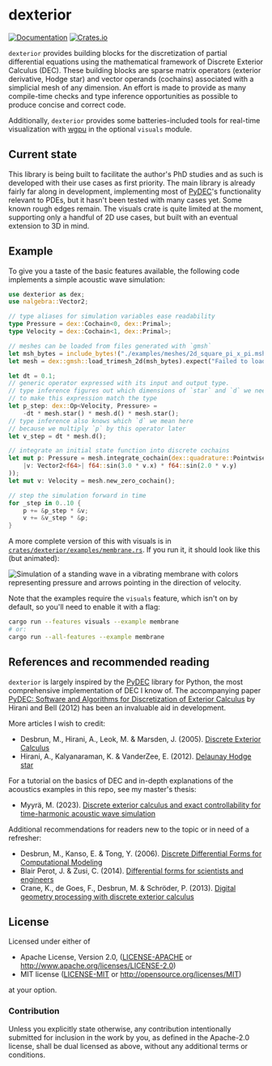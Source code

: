 # dexterior

[![Documentation](https://docs.rs/dexterior/badge.svg)](https://docs.rs/dexterior/)
[![Crates.io](https://img.shields.io/crates/v/dexterior.svg)](https://crates.io/crates/dexterior)

`dexterior` provides building blocks
for the discretization of partial differential equations
using the mathematical framework of Discrete Exterior Calculus (DEC).
These building blocks are sparse matrix operators
(exterior derivative, Hodge star) and vector operands (cochains)
associated with a simplicial mesh of any dimension.
An effort is made to provide as many compile-time checks
and type inference opportunities as possible
to produce concise and correct code.

Additionally, `dexterior` provides some batteries-included tools
for real-time visualization with [wgpu] in the optional `visuals` module.

## Current state

This library is being built to facilitate the author's PhD studies
and as such is developed with their use cases as first priority.
The main library is already fairly far along in development,
implementing most of [PyDEC]'s functionality relevant to PDEs,
but it hasn't been tested with many cases yet.
Some known rough edges remain.
The visuals crate is quite limited at the moment,
supporting only a handful of 2D use cases,
but built with an eventual extension to 3D in mind.

## Example

To give you a taste of the basic features available,
the following code implements a simple acoustic wave simulation:

```rust
use dexterior as dex;
use nalgebra::Vector2;

// type aliases for simulation variables ease readability
type Pressure = dex::Cochain<0, dex::Primal>;
type Velocity = dex::Cochain<1, dex::Primal>;

// meshes can be loaded from files generated with `gmsh`
let msh_bytes = include_bytes!("./examples/meshes/2d_square_pi_x_pi.msh");
let mesh = dex::gmsh::load_trimesh_2d(msh_bytes).expect("Failed to load mesh");

let dt = 0.1;
// generic operator expressed with its input and output type.
// type inference figures out which dimensions of `star` and `d` we need
// to make this expression match the type
let p_step: dex::Op<Velocity, Pressure> =
    -dt * mesh.star() * mesh.d() * mesh.star();
// type inference also knows which `d` we mean here
// because we multiply `p` by this operator later
let v_step = dt * mesh.d();

// integrate an initial state function into discrete cochains
let mut p: Pressure = mesh.integrate_cochain(dex::quadrature::Pointwise(
    |v: Vector2<f64>| f64::sin(3.0 * v.x) * f64::sin(2.0 * v.y)
));
let mut v: Velocity = mesh.new_zero_cochain();

// step the simulation forward in time
for _step in 0..10 {
    p += &p_step * &v;
    v += &v_step * &p;
}
```

A more complete version of this with visuals is in 
[`crates/dexterior/examples/membrane.rs`](crates/dexterior/examples/membrane.rs).
If you run it, it should look like this (but animated):

![Simulation of a standing wave in a vibrating membrane
with colors representing pressure
and arrows pointing in the direction of velocity.](membrane.jpg)

Note that the examples require the `visuals` feature,
which isn't on by default, so you'll need to enable it with a flag:
```sh
cargo run --features visuals --example membrane
# or:
cargo run --all-features --example membrane
```

## References and recommended reading

`dexterior` is largely inspired by the [PyDEC] library for Python,
the most comprehensive implementation of DEC I know of.
The accompanying paper [PyDEC: Software and Algorithms
for Discretization of Exterior Calculus](https://dl.acm.org/doi/10.1145/2382585.2382588)
by Hirani and Bell (2012) has been an invaluable aid in development.

More articles I wish to credit:
- Desbrun, M., Hirani, A., Leok, M. & Marsden, J. (2005).
  [Discrete Exterior Calculus](https://arxiv.org/pdf/math/0508341.pdf)
- Hirani, A., Kalyanaraman, K. & VanderZee, E. (2012).
  [Delaunay Hodge star](https://www.sciencedirect.com/science/article/pii/S0010448512002436)

For a tutorial on the basics of DEC and in-depth explanations
of the acoustics examples in this repo, see my master's thesis:
- Myyrä, M. (2023). [Discrete exterior calculus and exact controllability
  for time-harmonic acoustic wave simulation](http://urn.fi/URN:NBN:fi:jyu-202310035379)

Additional recommendations for readers new to the topic or in need of a refresher:
- Desbrun, M., Kanso, E. & Tong, Y. (2006).
  [Discrete Differential Forms for Computational Modeling](https://dl.acm.org/doi/pdf/10.1145/1185657.1185665)
- Blair Perot, J. & Zusi, C. (2014).
  [Differential forms for scientists and engineers ](https://www.sciencedirect.com/science/article/pii/S0021999113005354)
- Crane, K., de Goes, F., Desbrun, M. & Schröder, P. (2013).
  [Digital geometry processing with discrete exterior calculus ](https://dl.acm.org/doi/pdf/10.1145/2504435.2504442)

## License

Licensed under either of

* Apache License, Version 2.0, ([LICENSE-APACHE](LICENSE-APACHE) or http://www.apache.org/licenses/LICENSE-2.0)
* MIT license ([LICENSE-MIT](LICENSE-MIT) or http://opensource.org/licenses/MIT)

at your option.

### Contribution

Unless you explicitly state otherwise,
any contribution intentionally submitted for inclusion in the work by you,
as defined in the Apache-2.0 license, shall be dual licensed as above,
without any additional terms or conditions.

[repo]: https://github.com/m0lentum/dexterior
[pydec]: https://github.com/hirani/pydec/
[wgpu]: https://wgpu.rs/
